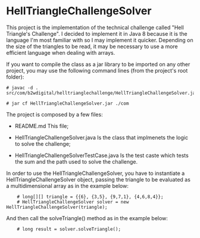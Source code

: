 # HellTriangleChallengeSolver

This project is the implementation of the technical challenge called "Hell Triangle's Challenge".
I decided to implement it in Java 8 because it is the language I'm most familiar with 
so I may implement it quicker. Depending on the size of the triangles to be read, 
it may be necessary to use a more efficient language when dealing with arrays.

If you want to compile the class as a jar library to be imported on any other project, you may use the following command lines (from the project's root folder): 

	# javac -d . src/com/b2wdigital/helltrianglechallenge/HellTriangleChallengeSolver.java

	# jar cf HellTriangleChallengeSolver.jar ./com

The project is composed by a few files:

- README.md 
  This file;

- HellTriangleChallengeSolver.java
  Is the class that implmenets the logic to solve the challenge;

- HellTriangleChallengeSolverTestCase.java
  Is the test caste which tests the sum and the path used to solve the challenge.
 
 In order to use the HellTriangleChallengeSolver, you have to instantiate a HellTriangleChallengeSolver object, 
 passing the triangle to be evaluated as a multidimensional array as in the example below:
 
		# long[][] triangle = {{6}, {3,5}, {9,7,1}, {4,6,8,4}}; 
		# HellTriangleChallengeSolver solver = new HellTriangleChallengeSolver(triangle);
 	
 And then call the solveTriangle() method as in the example below:
 
		# long result = solver.solveTriangle();
 	
 